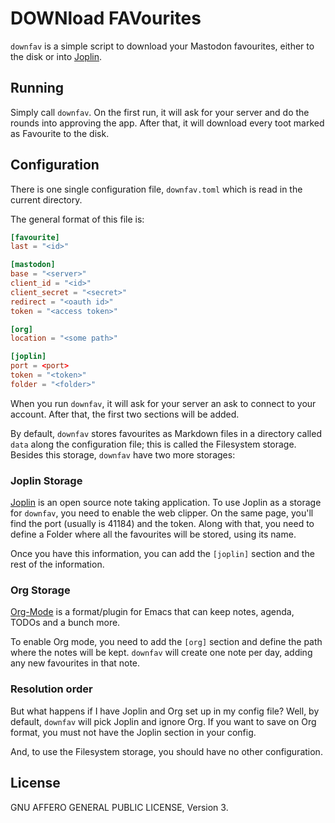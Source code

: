 # DOWNload FAVourites

`downfav` is a simple script to download your Mastodon favourites, either to
the disk or into [Joplin](http://joplinapp.org/).

## Running

Simply call `downfav`. On the first run, it will ask for your server and do
the rounds into approving the app. After that, it will download every toot
marked as Favourite to the disk.

## Configuration

There is one single configuration file, `downfav.toml` which is read in the
current directory.

The general format of this file is:

```toml
[favourite]
last = "<id>"

[mastodon]
base = "<server>"
client_id = "<id>"
client_secret = "<secret>"
redirect = "<oauth id>"
token = "<access token>"

[org]
location = "<some path>"

[joplin]
port = <port>
token = "<token>"
folder = "<folder>"
```

When you run `downfav`, it will ask for your server an ask to connect to your
account. After that, the first two sections will be added.

By default, `downfav` stores favourites as Markdown files in a directory called
`data` along the configuration file; this is called the Filesystem storage.
Besides this storage, `downfav` have two more storages:

### Joplin Storage

[Joplin](https://joplinapp.org/) is an open source note taking application.
To use Joplin as a storage for `downfav`, you need to enable the web clipper.
On the same page, you'll find the port (usually is 41184) and the token. Along
with that, you need to define a Folder where all the favourites will be stored,
using its name.

Once you have this information, you can add the `[joplin]` section and the rest
of the information.

### Org Storage

[Org-Mode](https://orgmode.org/) is a format/plugin for Emacs that can keep
notes, agenda, TODOs and a bunch more.

To enable Org mode, you need to add the `[org]` section and define the path
where the notes will be kept. `downfav` will create one note per day, adding
any new favourites in that note.

### Resolution order

But what happens if I have Joplin and Org set up in my config file? Well, by
default, `downfav` will pick Joplin and ignore Org. If you want to save on Org
format, you must not have the Joplin section in your config.

And, to use the Filesystem storage, you should have no other configuration.

## License

GNU AFFERO GENERAL PUBLIC LICENSE, Version 3.
